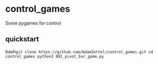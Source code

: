 # control_games
Some pygames for control
## quickstart
bash`
git clone https://github.com/AdamZettel/control_games.git
cd control_games
python3 001_pivot_bar_game.py
`
